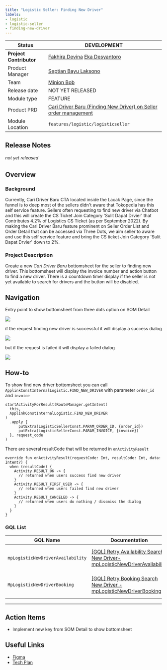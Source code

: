 ```yaml
---
title: "Logistic Seller: Finding New Driver"
labels:
- logistic
- logistic-seller
- finding-new-driver
---
```


<!--left header table-->
| **Status**              | <!--start status:PURPLE-->DEVELOPMENT<!--end status-->                                                                                                                                                      |
|-------------------------|-------------------------------------------------------------------------------------------------------------------------------------------------------------------------------------------------------------|
| **Project Contributor** | [Fakhira Devina](https://tokopedia.atlassian.net/wiki/people/61077e53b704b40068e80a8e?ref=confluence) [Eka Desyantoro](https://tokopedia.atlassian.net/wiki/people/6283196bd9ddcc006e9c7a85?ref=confluence) |
| Product Manager         | [Septian Bayu Laksono](https://tokopedia.atlassian.net/wiki/people/5df8541fa0602c0cabdce844?ref=confluence)                                                                                                 |
| Team                    | [Minion Bob](https://tokopedia.atlassian.net/people/team/2373d8a6-1afc-4f2a-aa7a-63855c273051)                                                                                                              |
| Release date            | <!--start status:GREY-->NOT YET RELEASED<!--end status-->                                                                                                                                                   |
| Module type             | <!--start status:YELLOW-->FEATURE<!--end status-->                                                                                                                                                          |
| Product PRD             | [Cari Driver Baru (Finding New Driver) on Seller order management](https://tokopedia.atlassian.net/wiki/spaces/LG/pages/2057439075/Cari+Driver+Baru+%28Finding+New+Driver%29+on+Seller+Order+Management)    |
| Module Location         | `features/logistic/logisticseller`                                                                                                                                                                          |

<!--toc-->

## Release Notes

<!--start expand:dd mmm yyyy (MA-x.xxx/SA-x.xxx)-->
###### *not yet released*
<!--end expand-->

## Overview

### Background

Currently, Cari Driver Baru CTA located inside the Lacak Page, since the funnel is to deep most of the sellers didn't aware that Tokopedia has this self service feature. Sellers often requesting to find new driver via Chatbot and this will create the CS Ticket Join Category 'Sulit Dapat Drvier' that Contributes 4.2% of Logistics CS Ticket (as per September 2022). By making the Cari Driver Baru feature prominent on Seller Order List and Order Detail that can be accessed via Three Dots, we aim seller to aware and use this self service feature and bring the CS ticket Join Category 'Sulit Dapat Drvier' down to 2%.

### Project Description

Create a new *Cari Driver Baru* bottomsheet for the seller to finding new driver. This bottomsheet will display the invoice number and action button to find a new driver. There is a countdown timer display if the seller is not yet available to search for drivers and the button will be disabled.

## Navigation

Entry point to show bottomsheet from three dots option on SOM Detail

![](https://docs-android.tokopedia.net/images/docs/logisticseller/findingnewdriver/Screen%20Shot%202022-12-13%20at%2008.36.39.png)

  
if the request finding new driver is successful it will display a success dialog

![](https://docs-android.tokopedia.net/images/docs/logisticseller/findingnewdriver/Screen%20Shot%202022-12-13%20at%2008.37.44.png)

but if the request is failed it will display a failed dialog

![](https://docs-android.tokopedia.net/images/docs/logisticseller/findingnewdriver/Screen%20Shot%202022-12-13%20at%2008.38.15.png)

## How-to

To show find new driver bottomsheet you can call `ApplinkConstInternalLogistic.FIND_NEW_DRIVER` with parameter `order_id` and `invoice`



```
startActivityForResult(RouteManager.getIntent(
  this,
  ApplinkConstInternalLogistic.FIND_NEW_DRIVER
)
  .apply {
      putExtra(LogisticSellerConst.PARAM_ORDER_ID, {order_id})
      putExtra(LogisticSellerConst.PARAM_INVOICE, {invoice})
  }, request_code
)
```

  
There are several resultCode that will be returned in `onActivityResult`



```
override fun onActivityResult(requestCode: Int, resultCode: Int, data: Intent?) {
  when (resultCode) {
    Activity.RESULT_OK -> {
      // returned when users success find new driver
    }
    Activity.RESULT_FIRST_USER -> {
      // returned when users failed find new driver
    }
    Activity.RESULT_CANCELED -> {
      // returned when users do nothing / dissmiss the dialog
    }
  }
}
```

### GQL List



| **GQL Name** | **Documentation** | **Description** |
| --- | --- | --- |
| `mpLogisticNewDriverAvailability` | [[GQL] Retry Availability Search New Driver- mpLogisticNewDriverAvailability](https://tokopedia.atlassian.net/wiki/spaces/LG/pages/2086543889)  | Used for sellers to get driver availability |
| `MpLogisticNewDriverBooking` | [[GQL] Retry Booking Search New Driver - mpLogisticNewDriverBooking](https://tokopedia.atlassian.net/wiki/spaces/LG/pages/2086805947)  | Used for sellers to search new driver |



---

## Action Items

- Implement new key from SOM Detail to show bottomsheet

## Useful Links

- [Figma](https://www.figma.com/file/LqDp4TeVYb1jiZ51vQPMUk/SOM---Find-New-Driver-v1.1?node-id=17%3A21010&t=E41zdmWUpvFgbWjA-0)
- [Tech Plan](https://tokopedia.atlassian.net/wiki/spaces/PA/pages/2089946340/Find+New+Driver)